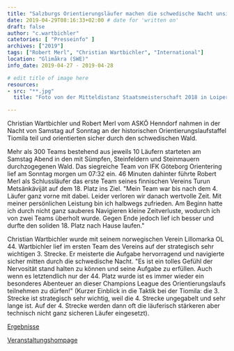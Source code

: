 ```yaml
---
title: "Salzburgs Orientierungsläufer machen die schwedische Nacht unsicher"
date: 2019-04-29T08:16:33+02:00 # date for 'written on'
draft: false
author: "c.wartbichler"
catetories: [ "Presseinfo" ]
archives: ["2019"]
tags: ["Robert Merl", "Christian Wartbichler", "International"]
location: "Glimåkra (SWE)"
info_date: 2019-04-27 - 2019-04-28

# edit title of image here
resources:
- src: "**.jpg"
  title: "Foto von der Mitteldistanz Staatsmeisterschaft 2018 in Loipersdorf"

---
```


Christian Wartbichler und Robert Merl vom ASKÖ Henndorf nahmen in der Nacht von Samstag auf Sonntag an der historischen Orientierungslaufstaffel Tiomila teil und orientierten sicher durch den schwedischen Wald.

<!--more-->

Mehr als 300 Teams bestehend aus jeweils 10 Läufern starteten am Samstag Abend in den mit Sümpfen, Steinfeldern und Steinmauern durchzogegenen Wald. Das siegreiche Team von IFK Göteborg Orientering lief am Sonntag morgen um 07:32 ein. 46 Minuten dahinter führte Robert Merl als Schlussläufer das erste Team seines finnischen Vereins Turun Metsänkävijät auf dem 18. Platz ins Ziel. "Mein Team war bis nach dem 4. Läufer ganz vorne mit dabei. Leider verloren wir danach wertvolle Zeit. Mit meiner persönlichen Leistung bin ich halbwegs zufrieden. Am Beginn hatte ich durch nicht ganz sauberes Navigieren kleine Zeitverluste, wodurch ich von zwei Teams überholt wurde. Gegen Ende jedoch lief ich besser und durfte den soliden 18. Platz nach Hause laufen."

Christian Wartbichler wurde mit seinem norwegischen Verein Lillomarka OL 44. Wartbichler lief im ersten Team des Vereins auf der strategisch sehr wichtigen 3. Strecke. Er meisterte die Aufgabe hervorragend und navigierte sicher mitten durch die schwedische Nacht. "Es ist ein tolles Gefühl der Nervosität stand halten zu können und seine Aufgabe zu erfüllen. Auch wenn es letztendlich nur der 44. Platz wurde ist es immer wieder ein besonderes Abenteuer an dieser Champions League des Orientierungslaufs teilnehmen zu dürfen!" 
(Kurzer Einblick in die Taktik bei der Tiomila: die 3. Strecke ist strategisch sehr wichtig, weil die 4. Strecke ungegabelt und sehr lange ist. Auf der 4. Strecke werden dann oft die läuferisch stärkeren aber technisch nicht ganz sicheren Läufer eingesetzt).

[Ergebnisse](https://eventor.orientering.se/Events/ResultList?eventId=20090&groupBy=EventClass)

[Veranstaltungshompage](www.10mila.se)